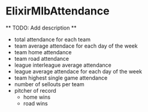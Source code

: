 ElixirMlbAttendance
===================

** TODO: Add description **

- total attendance for each team
- team average attendace for each day of the week
- team home attendance
- team road attendance
- league interleague average attendance
- league average attendace for each day of the week
- team highest single game attendance
- number of sellouts per team
- pitcher of record
  - home wins
  - road wins

